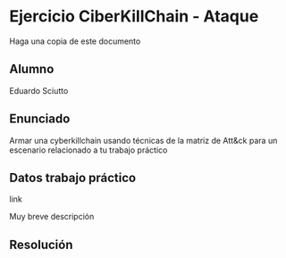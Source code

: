 # Ejercicio CiberKillChain - Ataque

Haga una copia de este documento

## Alumno

Eduardo Sciutto

## Enunciado

Armar una cyberkillchain usando técnicas de la matriz de Att&ck para un escenario relacionado a tu trabajo práctico


## Datos trabajo práctico

link

Muy breve descripción

## Resolución
